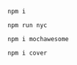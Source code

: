 ```shell
npm i
```

```shell
npm run nyc
```

```shell
npm i mochawesome
```

```shell
npm i cover
```